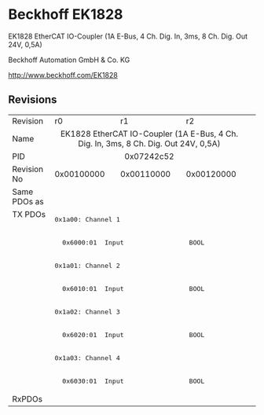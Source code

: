 # Beckhoff EK1828

EK1828 EtherCAT IO-Coupler  (1A E-Bus, 4 Ch. Dig. In, 3ms, 8 Ch. Dig. Out 24V, 0,5A)

Beckhoff Automation GmbH & Co. KG

http://www.beckhoff.com/EK1828

## Revisions
<table>
<tr >
<td>Revision</td>
<td>r0</td>
<td>r1</td>
<td>r2</td>
</tr>
<tr >
<td>Name</td>
<td colspan=3 align="center">EK1828 EtherCAT IO-Coupler  (1A E-Bus, 4 Ch. Dig. In, 3ms, 8 Ch. Dig. Out 24V, 0,5A)</td>
</tr>
<tr >
<td>PID</td>
<td colspan=3 align="center">0x07242c52</td>
</tr>
<tr >
<td>Revision No</td>
<td>0x00100000</td>
<td>0x00110000</td>
<td>0x00120000</td>
</tr>
<tr >
<td>Same PDOs as</td>
<td colspan=3 align="center"></td>
</tr>
<tr class="txpdo pdosection">
<td rowspan=8 valign=top>TX PDOs</td>
<td colspan=3 align="left"><pre>0x1a00: Channel 1</pre></td>
<td></td>
</tr>
<tr class="txpdo">
<td colspan=3 align="left"><pre>  0x6000:01  Input                 BOOL</pre></td>
</tr>
<tr class="txpdo pdosection">
<td colspan=3 align="left"><pre>0x1a01: Channel 2</pre></td>
</tr>
<tr class="txpdo">
<td colspan=3 align="left"><pre>  0x6010:01  Input                 BOOL</pre></td>
</tr>
<tr class="txpdo pdosection">
<td colspan=3 align="left"><pre>0x1a02: Channel 3</pre></td>
</tr>
<tr class="txpdo">
<td colspan=3 align="left"><pre>  0x6020:01  Input                 BOOL</pre></td>
</tr>
<tr class="txpdo pdosection">
<td colspan=3 align="left"><pre>0x1a03: Channel 4</pre></td>
</tr>
<tr class="txpdo">
<td colspan=3 align="left"><pre>  0x6030:01  Input                 BOOL</pre></td>
</tr>
<tr >
<td>RxPDOs</td>
<td colspan=3 align="left"></td>
</tr>
</table>
